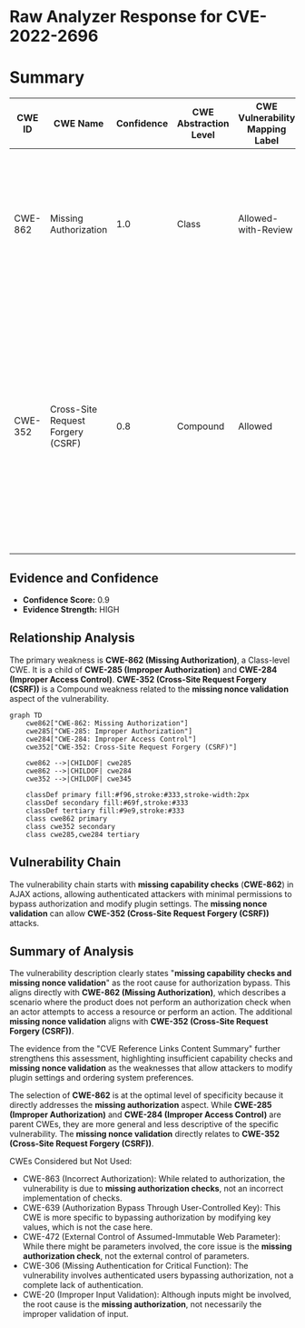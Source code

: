 # Raw Analyzer Response for CVE-2022-2696

# Summary
| CWE ID | CWE Name | Confidence | CWE Abstraction Level | CWE Vulnerability Mapping Label | CWE-Vulnerability Mapping Notes |
|---|---|---|---|---|---|
| CWE-862 | Missing Authorization | 1.0 | Class | Allowed-with-Review | Primary CWE: The product does not perform an authorization check when an actor attempts to access a resource or perform an action. |
| CWE-352 | Cross-Site Request Forgery (CSRF) | 0.8 | Compound | Allowed | Secondary CWE: The web application does not, or can not, sufficiently verify whether a well-formed, valid, consistent request was intentionally provided by the user who submitted the request due to **missing nonce validation**. |

## Evidence and Confidence

*   **Confidence Score:** 0.9
*   **Evidence Strength:** HIGH

## Relationship Analysis
The primary weakness is **CWE-862 (Missing Authorization)**, a Class-level CWE. It is a child of **CWE-285 (Improper Authorization)** and **CWE-284 (Improper Access Control)**. **CWE-352 (Cross-Site Request Forgery (CSRF))** is a Compound weakness related to the **missing nonce validation** aspect of the vulnerability.

```mermaid
graph TD
    cwe862["CWE-862: Missing Authorization"]
    cwe285["CWE-285: Improper Authorization"]
    cwe284["CWE-284: Improper Access Control"]
    cwe352["CWE-352: Cross-Site Request Forgery (CSRF)"]

    cwe862 -->|CHILDOF| cwe285
    cwe862 -->|CHILDOF| cwe284
    cwe352 -->|CHILDOF| cwe345

    classDef primary fill:#f96,stroke:#333,stroke-width:2px
    classDef secondary fill:#69f,stroke:#333
    classDef tertiary fill:#9e9,stroke:#333
    class cwe862 primary
    class cwe352 secondary
    class cwe285,cwe284 tertiary
```

## Vulnerability Chain
The vulnerability chain starts with **missing capability checks** (**CWE-862**) in AJAX actions, allowing authenticated attackers with minimal permissions to bypass authorization and modify plugin settings.  The **missing nonce validation** can allow **CWE-352 (Cross-Site Request Forgery (CSRF))** attacks.

## Summary of Analysis
The vulnerability description clearly states "**missing capability checks and missing nonce validation**" as the root cause for authorization bypass. This aligns directly with **CWE-862 (Missing Authorization)**, which describes a scenario where the product does not perform an authorization check when an actor attempts to access a resource or perform an action. The additional **missing nonce validation** aligns with **CWE-352 (Cross-Site Request Forgery (CSRF))**.

The evidence from the "CVE Reference Links Content Summary" further strengthens this assessment, highlighting insufficient capability checks and **missing nonce validation** as the weaknesses that allow attackers to modify plugin settings and ordering system preferences.

The selection of **CWE-862** is at the optimal level of specificity because it directly addresses the **missing authorization** aspect. While **CWE-285 (Improper Authorization)** and **CWE-284 (Improper Access Control)** are parent CWEs, they are more general and less descriptive of the specific vulnerability. The **missing nonce validation** directly relates to **CWE-352 (Cross-Site Request Forgery (CSRF))**.

CWEs Considered but Not Used:

*   CWE-863 (Incorrect Authorization): While related to authorization, the vulnerability is due to **missing authorization checks**, not an incorrect implementation of checks.
*   CWE-639 (Authorization Bypass Through User-Controlled Key): This CWE is more specific to bypassing authorization by modifying key values, which is not the case here.
*   CWE-472 (External Control of Assumed-Immutable Web Parameter): While there might be parameters involved, the core issue is the **missing authorization check**, not the external control of parameters.
*   CWE-306 (Missing Authentication for Critical Function): The vulnerability involves authenticated users bypassing authorization, not a complete lack of authentication.
*   CWE-20 (Improper Input Validation): Although inputs might be involved, the root cause is the **missing authorization**, not necessarily the improper validation of input.